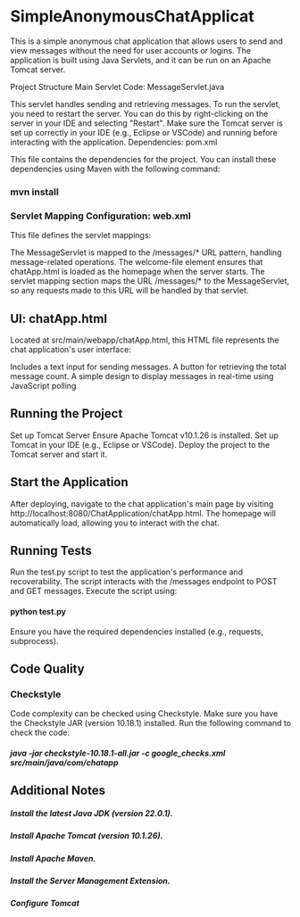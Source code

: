 # SimpleAnonymousChatApplicat


This is a simple anonymous chat application that allows users to send and view messages without the need for user accounts or logins. The application is built using Java Servlets, and it can be run on an Apache Tomcat server.

Project Structure
Main Servlet Code: MessageServlet.java

This servlet handles sending and retrieving messages.
To run the servlet, you need to restart the server. You can do this by right-clicking on the server in your IDE and selecting "Restart". Make sure the Tomcat server is set up correctly in your IDE (e.g., Eclipse or VSCode) and running before interacting with the application.
Dependencies: pom.xml

This file contains the dependencies for the project. You can install these dependencies using Maven with the following command:
### mvn install

### Servlet Mapping Configuration: web.xml

This file defines the servlet mappings:

The MessageServlet is mapped to the /messages/* URL pattern, handling message-related operations.
The welcome-file element ensures that chatApp.html is loaded as the homepage when the server starts.
The servlet mapping section maps the URL /messages/* to the MessageServlet, so any requests made to this URL will be handled by that servlet.


## UI: chatApp.html
Located at src/main/webapp/chatApp.html, this HTML file represents the chat application's user interface:

Includes a text input for sending messages.
A button for retrieving the total message count.
A simple design to display messages in real-time using JavaScript polling

## Running the Project
Set up Tomcat Server
Ensure Apache Tomcat v10.1.26 is installed.
Set up Tomcat in your IDE (e.g., Eclipse or VSCode).
Deploy the project to the Tomcat server and start it.

## Start the Application
After deploying, navigate to the chat application's main page by visiting http://localhost:8080/ChatApplication/chatApp.html.
The homepage will automatically load, allowing you to interact with the chat.

## Running Tests
Run the test.py script to test the application's performance and recoverability. The script interacts with the /messages endpoint to POST and GET messages. Execute the script using:
#### python test.py
Ensure you have the required dependencies installed (e.g., requests, subprocess).

## Code Quality
### Checkstyle
Code complexity can be checked using Checkstyle. Make sure you have the Checkstyle JAR (version 10.18.1) installed. Run the following command to check the code:
##### java -jar checkstyle-10.18.1-all.jar -c google_checks.xml src/main/java/com/chatapp


## Additional Notes
##### Install the latest Java JDK (version 22.0.1).
##### Install Apache Tomcat (version 10.1.26).
##### Install Apache Maven.
##### Install the Server Management Extension.
##### Configure Tomcat